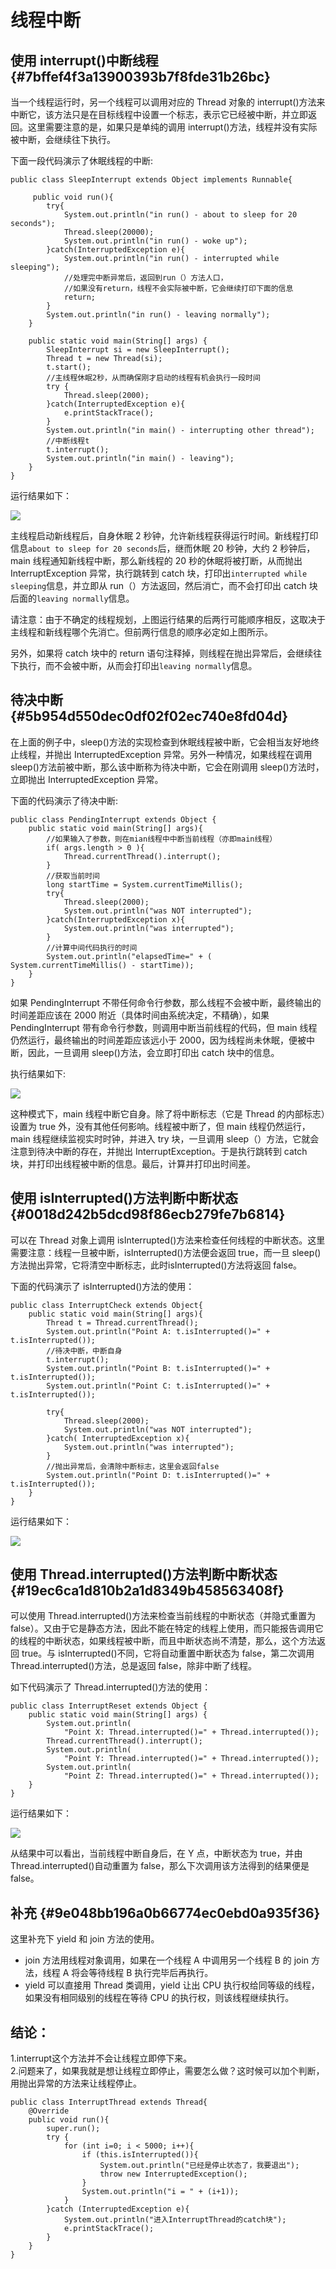 # 线程中断

## 使用 interrupt\(\)中断线程 {#7bffef4f3a13900393b7f8fde31b26bc}

当一个线程运行时，另一个线程可以调用对应的 Thread 对象的 interrupt\(\)方法来中断它，该方法只是在目标线程中设置一个标志，表示它已经被中断，并立即返回。这里需要注意的是，如果只是单纯的调用 interrupt\(\)方法，线程并没有实际被中断，会继续往下执行。

下面一段代码演示了休眠线程的中断:

```
public class SleepInterrupt extends Object implements Runnable{  

     public void run(){  
        try{  
            System.out.println("in run() - about to sleep for 20 seconds");  
            Thread.sleep(20000);  
            System.out.println("in run() - woke up");  
        }catch(InterruptedException e){  
            System.out.println("in run() - interrupted while sleeping");  
            //处理完中断异常后，返回到run（）方法人口，  
            //如果没有return，线程不会实际被中断，它会继续打印下面的信息  
            return;    
        }  
        System.out.println("in run() - leaving normally");  
    }  

    public static void main(String[] args) {  
        SleepInterrupt si = new SleepInterrupt();  
        Thread t = new Thread(si);  
        t.start();  
        //主线程休眠2秒，从而确保刚才启动的线程有机会执行一段时间  
        try {  
            Thread.sleep(2000);   
        }catch(InterruptedException e){  
            e.printStackTrace();  
        }  
        System.out.println("in main() - interrupting other thread");  
        //中断线程t  
        t.interrupt();  
        System.out.println("in main() - leaving");  
    }  
}
```

运行结果如下：

![](http://wiki.jikexueyuan.com/project/java-concurrency/images/result2.png)

主线程启动新线程后，自身休眠 2 秒钟，允许新线程获得运行时间。新线程打印信息`about to sleep for 20 seconds`后，继而休眠 20 秒钟，大约 2 秒钟后，main 线程通知新线程中断，那么新线程的 20 秒的休眠将被打断，从而抛出 InterruptException 异常，执行跳转到 catch 块，打印出`interrupted while sleeping`信息，并立即从 run（）方法返回，然后消亡，而不会打印出 catch 块后面的`leaving normally`信息。

请注意：由于不确定的线程规划，上图运行结果的后两行可能顺序相反，这取决于主线程和新线程哪个先消亡。但前两行信息的顺序必定如上图所示。

另外，如果将 catch 块中的 return 语句注释掉，则线程在抛出异常后，会继续往下执行，而不会被中断，从而会打印出`leaving normally`信息。

## 待决中断 {#5b954d550dec0df02f02ec740e8fd04d}

在上面的例子中，sleep\(\)方法的实现检查到休眠线程被中断，它会相当友好地终止线程，并抛出 InterruptedException 异常。另外一种情况，如果线程在调用 sleep\(\)方法前被中断，那么该中断称为待决中断，它会在刚调用 sleep\(\)方法时，立即抛出 InterruptedException 异常。

下面的代码演示了待决中断:

```
public class PendingInterrupt extends Object {  
    public static void main(String[] args){  
        //如果输入了参数，则在mian线程中中断当前线程（亦即main线程）  
        if( args.length > 0 ){  
            Thread.currentThread().interrupt();  
        }   
        //获取当前时间  
        long startTime = System.currentTimeMillis();  
        try{  
            Thread.sleep(2000);  
            System.out.println("was NOT interrupted");  
        }catch(InterruptedException x){  
            System.out.println("was interrupted");  
        }  
        //计算中间代码执行的时间  
        System.out.println("elapsedTime=" + ( System.currentTimeMillis() - startTime));  
    }  
}
```

如果 PendingInterrupt 不带任何命令行参数，那么线程不会被中断，最终输出的时间差距应该在 2000 附近（具体时间由系统决定，不精确），如果 PendingInterrupt 带有命令行参数，则调用中断当前线程的代码，但 main 线程仍然运行，最终输出的时间差距应该远小于 2000，因为线程尚未休眠，便被中断，因此，一旦调用 sleep\(\)方法，会立即打印出 catch 块中的信息。

执行结果如下:

![](http://wiki.jikexueyuan.com/project/java-concurrency/images/result3.png)

这种模式下，main 线程中断它自身。除了将中断标志（它是 Thread 的内部标志）设置为 true 外，没有其他任何影响。线程被中断了，但 main 线程仍然运行，main 线程继续监视实时时钟，并进入 try 块，一旦调用 sleep（）方法，它就会注意到待决中断的存在，并抛出 InterruptException。于是执行跳转到 catch 块，并打印出线程被中断的信息。最后，计算并打印出时间差。

## 使用 isInterrupted\(\)方法判断中断状态 {#0018d242b5dcd98f86ecb279fe7b6814}

可以在 Thread 对象上调用 isInterrupted\(\)方法来检查任何线程的中断状态。这里需要注意：线程一旦被中断，isInterrupted\(\)方法便会返回 true，而一旦 sleep\(\)方法抛出异常，它将清空中断标志，此时isInterrupted\(\)方法将返回 false。

下面的代码演示了 isInterrupted\(\)方法的使用：

```
public class InterruptCheck extends Object{  
    public static void main(String[] args){  
        Thread t = Thread.currentThread();  
        System.out.println("Point A: t.isInterrupted()=" + t.isInterrupted());  
        //待决中断，中断自身  
        t.interrupt();  
        System.out.println("Point B: t.isInterrupted()=" + t.isInterrupted());  
        System.out.println("Point C: t.isInterrupted()=" + t.isInterrupted());  

        try{  
            Thread.sleep(2000);  
            System.out.println("was NOT interrupted");  
        }catch( InterruptedException x){  
            System.out.println("was interrupted");  
        }  
        //抛出异常后，会清除中断标志，这里会返回false  
        System.out.println("Point D: t.isInterrupted()=" + t.isInterrupted());  
    }  
}
```

运行结果如下：

![](http://wiki.jikexueyuan.com/project/java-concurrency/images/result4.png)

## 使用 Thread.interrupted\(\)方法判断中断状态 {#19ec6ca1d810b2a1d8349b458563408f}

可以使用 Thread.interrupted\(\)方法来检查当前线程的中断状态（并隐式重置为 false）。又由于它是静态方法，因此不能在特定的线程上使用，而只能报告调用它的线程的中断状态，如果线程被中断，而且中断状态尚不清楚，那么，这个方法返回 true。与 isInterrupted\(\)不同，它将自动重置中断状态为 false，第二次调用 Thread.interrupted\(\)方法，总是返回 false，除非中断了线程。

如下代码演示了 Thread.interrupted\(\)方法的使用：

```
public class InterruptReset extends Object {  
    public static void main(String[] args) {  
        System.out.println(  
            "Point X: Thread.interrupted()=" + Thread.interrupted());  
        Thread.currentThread().interrupt();  
        System.out.println(  
            "Point Y: Thread.interrupted()=" + Thread.interrupted());  
        System.out.println(  
            "Point Z: Thread.interrupted()=" + Thread.interrupted());  
    }  
}
```

运行结果如下：

![](http://wiki.jikexueyuan.com/project/java-concurrency/images/result5.png)

从结果中可以看出，当前线程中断自身后，在 Y 点，中断状态为 true，并由 Thread.interrupted\(\)自动重置为 false，那么下次调用该方法得到的结果便是 false。

## 补充 {#9e048bb196a0b66774ec0ebd0a935f36}

这里补充下 yield 和 join 方法的使用。

* join 方法用线程对象调用，如果在一个线程 A 中调用另一个线程 B 的 join 方法，线程 A 将会等待线程 B 执行完毕后再执行。
* yield 可以直接用 Thread 类调用，yield 让出 CPU 执行权给同等级的线程，如果没有相同级别的线程在等待 CPU 的执行权，则该线程继续执行。



## **结论：**

1.interrupt这个方法并不会让线程立即停下来。  
2.问题来了，如果我就是想让线程立即停止，需要怎么做？这时候可以加个判断，用抛出异常的方法来让线程停止。

```
public class InterruptThread extends Thread{
    @Override
    public void run(){
        super.run();
        try {
            for (int i=0; i < 5000; i++){
                if (this.isInterrupted()){
                    System.out.println("已经是停止状态了，我要退出");
                    throw new InterruptedException();
                }
                System.out.println("i = " + (i+1));
            }
        }catch (InterruptedException e){
            System.out.println("进入InterruptThread的catch块");
            e.printStackTrace();
        }
    }
}
```





